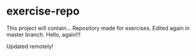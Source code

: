 # exercise-repo
This project will contain...
Repository made for exercises.
Edited again in master branch.
Hello, again!!!

Updated remotely!

